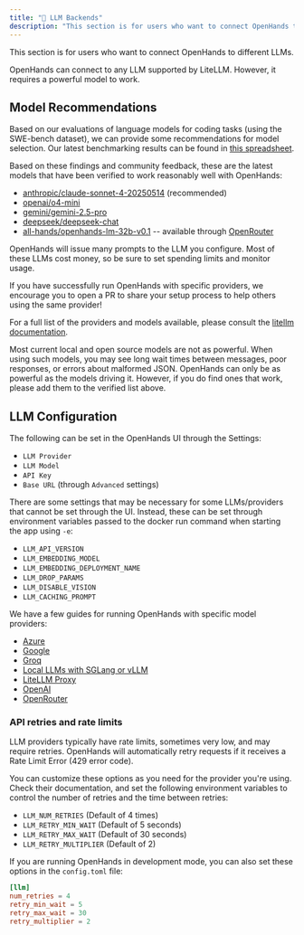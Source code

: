 ```yaml
---
title: "🤖 LLM Backends"
description: "This section is for users who want to connect OpenHands to different LLMs."
---
```


<Note>
This section is for users who want to connect OpenHands to different LLMs.
</Note>

OpenHands can connect to any LLM supported by LiteLLM. However, it requires a powerful model to work.

## Model Recommendations

Based on our evaluations of language models for coding tasks (using the SWE-bench dataset), we can provide some
recommendations for model selection. Our latest benchmarking results can be found in [this spreadsheet](https://docs.google.com/spreadsheets/d/1wOUdFCMyY6Nt0AIqF705KN4JKOWgeI4wUGUP60krXXs/edit?gid=0).

Based on these findings and community feedback, these are the latest models that have been verified to work reasonably well with OpenHands:

- [anthropic/claude-sonnet-4-20250514](https://www.anthropic.com/api) (recommended)
- [openai/o4-mini](https://openai.com/index/introducing-o3-and-o4-mini/)
- [gemini/gemini-2.5-pro](https://blog.google/technology/google-deepmind/gemini-model-thinking-updates-march-2025/)
- [deepseek/deepseek-chat](https://api-docs.deepseek.com/)
- [all-hands/openhands-lm-32b-v0.1](https://www.all-hands.dev/blog/introducing-openhands-lm-32b----a-strong-open-coding-agent-model) -- available through [OpenRouter](https://openrouter.ai/all-hands/openhands-lm-32b-v0.1)

<Warning>
OpenHands will issue many prompts to the LLM you configure. Most of these LLMs cost money, so be sure to set spending
limits and monitor usage.
</Warning>

If you have successfully run OpenHands with specific providers, we encourage you to open a PR to share your setup process 
to help others using the same provider!

For a full list of the providers and models available, please consult the
[litellm documentation](https://docs.litellm.ai/docs/providers).

<Note>
Most current local and open source models are not as powerful. When using such models, you may see long
wait times between messages, poor responses, or errors about malformed JSON. OpenHands can only be as powerful as the
models driving it. However, if you do find ones that work, please add them to the verified list above.
</Note>

## LLM Configuration

The following can be set in the OpenHands UI through the Settings:

- `LLM Provider`
- `LLM Model`
- `API Key`
- `Base URL` (through `Advanced` settings)

There are some settings that may be necessary for some LLMs/providers that cannot be set through the UI. Instead, these
can be set through environment variables passed to the docker run command when starting the app
using `-e`:

- `LLM_API_VERSION`
- `LLM_EMBEDDING_MODEL`
- `LLM_EMBEDDING_DEPLOYMENT_NAME`
- `LLM_DROP_PARAMS`
- `LLM_DISABLE_VISION`
- `LLM_CACHING_PROMPT`

We have a few guides for running OpenHands with specific model providers:

- [Azure](/modules/usage/llms/azure-llms)
- [Google](/modules/usage/llms/google-llms)
- [Groq](/modules/usage/llms/groq)
- [Local LLMs with SGLang or vLLM](/modules/usage/llms/local-llms)
- [LiteLLM Proxy](/modules/usage/llms/litellm-proxy)
- [OpenAI](/modules/usage/llms/openai-llms)
- [OpenRouter](/modules/usage/llms/openrouter)

### API retries and rate limits

LLM providers typically have rate limits, sometimes very low, and may require retries. OpenHands will automatically
retry requests if it receives a Rate Limit Error (429 error code).

You can customize these options as you need for the provider you're using. Check their documentation, and set the
following environment variables to control the number of retries and the time between retries:

- `LLM_NUM_RETRIES` (Default of 4 times)
- `LLM_RETRY_MIN_WAIT` (Default of 5 seconds)
- `LLM_RETRY_MAX_WAIT` (Default of 30 seconds)
- `LLM_RETRY_MULTIPLIER` (Default of 2)

If you are running OpenHands in development mode, you can also set these options in the `config.toml` file:

```toml
[llm]
num_retries = 4
retry_min_wait = 5
retry_max_wait = 30
retry_multiplier = 2
```
